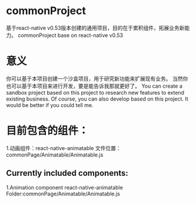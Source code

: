 # commonProject
基于react-native v0.53版本创建的通用项目，目的在于累积组件，拓展业务新能力。
commonProject base on react-native v0.53

# 意义
你可以基于本项目创建一个沙盒项目，用于研究新功能来扩展现有业务。
当然你也可以基于本项目来进行开发，要是能告诉我那就更好了。
You can create a sandbox project based on this project to research new features to extend existing business.
Of course, you can also develop based on this project. It would be better if you could tell me.

# 目前包含的组件：
1.动画组件：react-native-animatable 
文件位置：commonPage/Animatable/Animatable.js

## Currently included components:
1.Animation component react-native-animatable 
Folder:commonPage/Animatable/Animatable.js
